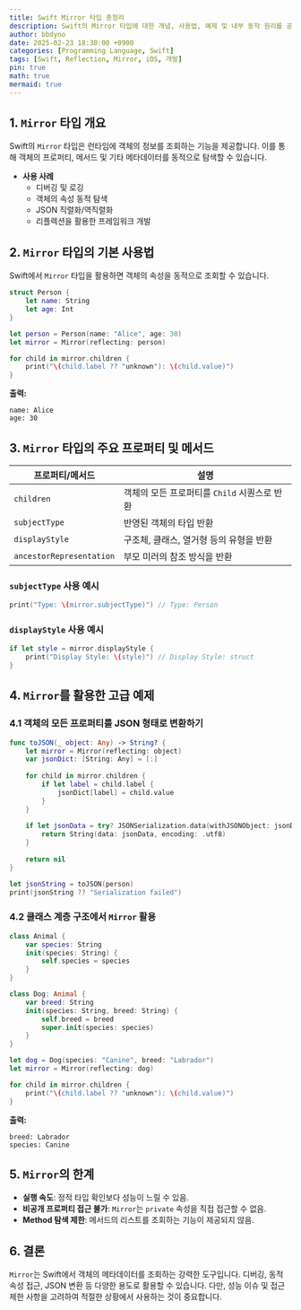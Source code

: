 ```yaml
---
title: Swift Mirror 타입 총정리
description: Swift의 Mirror 타입에 대한 개념, 사용법, 예제 및 내부 동작 원리를 공식 문서를 참고하여 정리한 글입니다.
author: bbdyno
date: 2025-02-23 18:30:00 +0900
categories: [Programming Language, Swift]
tags: [Swift, Reflection, Mirror, iOS, 개발]
pin: true
math: true
mermaid: true
---
```

## 1. `Mirror` 타입 개요
Swift의 `Mirror` 타입은 런타임에 객체의 정보를 조회하는 기능을 제공합니다. 이를 통해 객체의 프로퍼티, 메서드 및 기타 메타데이터를 동적으로 탐색할 수 있습니다.

- **사용 사례**
  - 디버깅 및 로깅
  - 객체의 속성 동적 탐색
  - JSON 직렬화/역직렬화
  - 리플렉션을 활용한 프레임워크 개발

## 2. `Mirror` 타입의 기본 사용법

Swift에서 `Mirror` 타입을 활용하면 객체의 속성을 동적으로 조회할 수 있습니다.

```swift
struct Person {
    let name: String
    let age: Int
}

let person = Person(name: "Alice", age: 30)
let mirror = Mirror(reflecting: person)

for child in mirror.children {
    print("\(child.label ?? "unknown"): \(child.value)")
}
```

**출력:**
```
name: Alice
age: 30
```

## 3. `Mirror` 타입의 주요 프로퍼티 및 메서드

| 프로퍼티/메서드 | 설명 |
|---------------|------|
| `children` | 객체의 모든 프로퍼티를 `Child` 시퀀스로 반환 |
| `subjectType` | 반영된 객체의 타입 반환 |
| `displayStyle` | 구조체, 클래스, 열거형 등의 유형을 반환 |
| `ancestorRepresentation` | 부모 미러의 참조 방식을 반환 |

### `subjectType` 사용 예시

```swift
print("Type: \(mirror.subjectType)") // Type: Person
```

### `displayStyle` 사용 예시
```swift
if let style = mirror.displayStyle {
    print("Display Style: \(style)") // Display Style: struct
}
```

## 4. `Mirror`를 활용한 고급 예제

### 4.1 객체의 모든 프로퍼티를 JSON 형태로 변환하기

```swift
func toJSON(_ object: Any) -> String? {
    let mirror = Mirror(reflecting: object)
    var jsonDict: [String: Any] = [:]
    
    for child in mirror.children {
        if let label = child.label {
            jsonDict[label] = child.value
        }
    }
    
    if let jsonData = try? JSONSerialization.data(withJSONObject: jsonDict, options: .prettyPrinted) {
        return String(data: jsonData, encoding: .utf8)
    }
    
    return nil
}

let jsonString = toJSON(person)
print(jsonString ?? "Serialization failed")
```

### 4.2 클래스 계층 구조에서 `Mirror` 활용

```swift
class Animal {
    var species: String
    init(species: String) {
        self.species = species
    }
}

class Dog: Animal {
    var breed: String
    init(species: String, breed: String) {
        self.breed = breed
        super.init(species: species)
    }
}

let dog = Dog(species: "Canine", breed: "Labrador")
let mirror = Mirror(reflecting: dog)

for child in mirror.children {
    print("\(child.label ?? "unknown"): \(child.value)")
}
```

**출력:**
```
breed: Labrador
species: Canine
```

## 5. `Mirror`의 한계
- **실행 속도**: 정적 타입 확인보다 성능이 느릴 수 있음.
- **비공개 프로퍼티 접근 불가**: `Mirror`는 `private` 속성을 직접 접근할 수 없음.
- **Method 탐색 제한**: 메서드의 리스트를 조회하는 기능이 제공되지 않음.

## 6. 결론
`Mirror`는 Swift에서 객체의 메타데이터를 조회하는 강력한 도구입니다. 디버깅, 동적 속성 접근, JSON 변환 등 다양한 용도로 활용할 수 있습니다. 다만, 성능 이슈 및 접근 제한 사항을 고려하여 적절한 상황에서 사용하는 것이 중요합니다.
